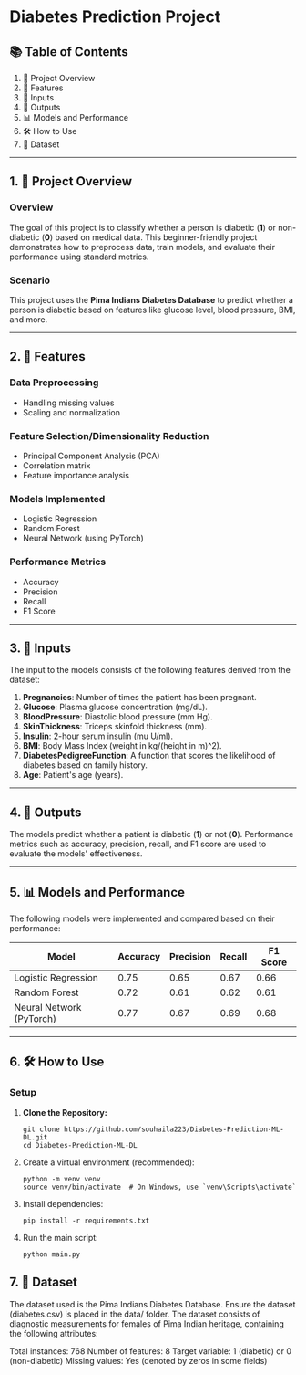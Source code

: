 # Diabetes Prediction Project

## 📚 Table of Contents

1. 📜 Project Overview  
2. 🧩 Features  
3. 🔑 Inputs  
4. 🚀 Outputs  
5. 📊 Models and Performance  
6. 🛠️ How to Use  
7. 📂 Dataset

---

## 1. 📜 Project Overview

### Overview

The goal of this project is to classify whether a person is diabetic (**1**) or non-diabetic (**0**) based on medical data. This beginner-friendly project demonstrates how to preprocess data, train models, and evaluate their performance using standard metrics.

### Scenario

This project uses the **Pima Indians Diabetes Database** to predict whether a person is diabetic based on features like glucose level, blood pressure, BMI, and more.

---

## 2. 🧩 Features

### Data Preprocessing

- Handling missing values
- Scaling and normalization

### Feature Selection/Dimensionality Reduction

- Principal Component Analysis (PCA)
- Correlation matrix
- Feature importance analysis

### Models Implemented

- Logistic Regression
- Random Forest
- Neural Network (using PyTorch)

### Performance Metrics

- Accuracy
- Precision
- Recall
- F1 Score

---

## 3. 🔑 Inputs

The input to the models consists of the following features derived from the dataset:

1. **Pregnancies**: Number of times the patient has been pregnant.
2. **Glucose**: Plasma glucose concentration (mg/dL).
3. **BloodPressure**: Diastolic blood pressure (mm Hg).
4. **SkinThickness**: Triceps skinfold thickness (mm).
5. **Insulin**: 2-hour serum insulin (mu U/ml).
6. **BMI**: Body Mass Index (weight in kg/(height in m)^2).
7. **DiabetesPedigreeFunction**: A function that scores the likelihood of diabetes based on family history.
8. **Age**: Patient's age (years).

---

## 4. 🚀 Outputs

The models predict whether a patient is diabetic (**1**) or not (**0**). Performance metrics such as accuracy, precision, recall, and F1 score are used to evaluate the models' effectiveness.

---

## 5. 📊 Models and Performance

The following models were implemented and compared based on their performance:

| **Model**                | **Accuracy** | **Precision** | **Recall** | **F1 Score** |
|--------------------------|--------------|---------------|------------|--------------|
| Logistic Regression      | 0.75         | 0.65          | 0.67       | 0.66         |
| Random Forest            | 0.72         | 0.61          | 0.62       | 0.61         |
| Neural Network (PyTorch) | 0.77         | 0.67          | 0.69       | 0.68         |

---

## 6. 🛠️ How to Use

### Setup

1. **Clone the Repository:**

   ```
   git clone https://github.com/souhaila223/Diabetes-Prediction-ML-DL.git
   cd Diabetes-Prediction-ML-DL
   ```

2. Create a virtual environment (recommended):
   ```
   python -m venv venv
   source venv/bin/activate  # On Windows, use `venv\Scripts\activate`
   ```
3. Install dependencies:
   ```
   pip install -r requirements.txt
   ```
4. Run the main script:
   ```
   python main.py
   ```

## 7. 📂 Dataset
The dataset used is the Pima Indians Diabetes Database. Ensure the dataset (diabetes.csv) is placed in the data/ folder.
The dataset consists of diagnostic measurements for females of Pima Indian heritage, containing the following attributes:

Total instances: 768
Number of features: 8
Target variable: 1 (diabetic) or 0 (non-diabetic)
Missing values: Yes (denoted by zeros in some fields)
